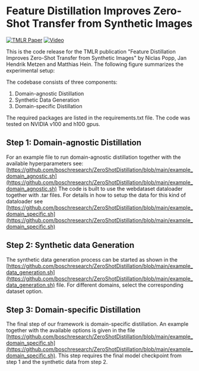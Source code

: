 # Feature Distillation Improves Zero-Shot Transfer from Synthetic Images

[![TMLR Paper](https://img.shields.io/badge/TMLR-Paper-blue)](https://openreview.net/forum?id=SP8DLl6jgb)
[![Video](https://img.shields.io/badge/YouTube-Video-red)](https://www.youtube.com/watch?v=KbdacNWGiAM)


This is the code release for the TMLR publication "Feature Distillation Improves Zero-Shot Transfer from Synthetic Images" by Niclas Popp, Jan Hendrik Metzen and Matthias Hein. The following figure summarizes the experimental setup:


The codebase consists of three components: 

1. Domain-agnostic Distillation
2. Synthetic Data Generation
3. Domain-specific Distillation

The required packages are listed in the requirements.txt file. The code was tested on NVIDIA v100 and h100 gpus.

## Step 1: Domain-agnostic Distillation
For an example file to run domain-agnostic distillation together with the available hyperparameters see: [https://github.com/boschresearch/ZeroShotDistillation/blob/main/example_domain_agnostic.sh](https://github.com/boschresearch/ZeroShotDistillation/blob/main/example_domain_agnostic.sh)
The code is built to use the webdataset dataloader together with .tar files. For details in how to setup the data for this kind of dataloader see [https://github.com/boschresearch/ZeroShotDistillation/blob/main/example_domain_specific.sh](https://github.com/boschresearch/ZeroShotDistillation/blob/main/example_domain_specific.sh)

## Step 2: Synthetic data Generation
The synthetic data generation process can be started as shown in the [https://github.com/boschresearch/ZeroShotDistillation/blob/main/example_data_generation.sh](https://github.com/boschresearch/ZeroShotDistillation/blob/main/example_data_generation.sh) file. 
For different domains, select the corresponding dataset option.

## Step 3: Domain-specific Distillation
The final step of our framework is domain-specific distillation.
An example together with the available options is given in the file [https://github.com/boschresearch/ZeroShotDistillation/blob/main/example_domain_specific.sh](https://github.com/boschresearch/ZeroShotDistillation/blob/main/example_domain_specific.sh). 
This step requires the final model checkpoint from step 1 and the synthetic data from step 2.
